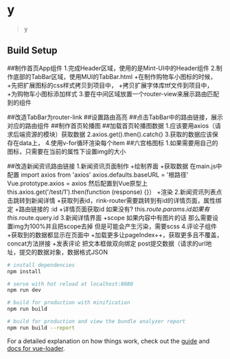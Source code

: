 # y

> y

## Build Setup

##制作首页App组件
1.完成Header区域，使用的是Mint-UI中的Header组件
2.制作底部的TabBar区域，使用MUI的TabBar.html
 +在制作购物车小图标的时候，
    +先把扩展图标的css样式拷贝到项目中，
    +拷贝扩展字体库ttf文件到项目中，
    +为购物车小图标添加样式
3.要在中间区域放置一个router-view来展示路由匹配到的组件

##改造TabBar为router-link
##设置路由高亮
##点击TabBar中的路由链接，展示对应的路由组件
##制作首页轮播图
##加载首页轮播图数据
1.应该要用axios（请求后端资源的模块）获取数据
2.axios.get().then().catch()
3.获取的数据应该保存在data上，
4.使用v-for循环渲染每个item
##六宫格图标
1.如果需要用自己的图标，只需要在当前的属性下设置img的大小

##改造新闻资讯路由链接
1.新闻资讯页面制作
    +绘制界面
    +获取数据
        在main.js中配置
        import axios from 'axios'
        axios.defaults.baseURL = '根路径'
        Vue.prototype.axios = axios
        然后配置到Vue原型上
        this.axios.get('/test/1').then(function (response) {}）
    +渲染
2.新闻资讯列表点击跳转到新闻详情
    +获取列表id，rink-router需要跳转到有id的详情页面，属性绑定
    +路由链接的  :id
    +详情页面获取id
      如果没有?   this.$route.params.id
      如果有      this.$route.query.id
3.新闻详情界面
    +scope 如果内容中有图片的话 那么需要设置img为100%并且把scope去掉 
        但是可能会产生污染，需要scss
4.评论子组件
    +获取到的数据都显示在页面中
    +加载更多让pageIndex++，获取更多且不覆盖，concat方法拼接
    +发表评论
        把文本框做双向绑定
        post提交数据（请求的url地址，提交的数据对象，数据格式JSON
        
``` bash
# install dependencies
npm install

# serve with hot reload at localhost:8080
npm run dev

# build for production with minification
npm run build

# build for production and view the bundle analyzer report
npm run build --report
```




For a detailed explanation on how things work, check out the [guide](http://vuejs-templates.github.io/webpack/) and [docs for vue-loader](http://vuejs.github.io/vue-loader).
